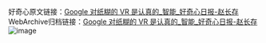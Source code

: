 好奇心原文链接：[Google 对纸糊的 VR 是认真的_智能_好奇心日报-赵长存](https://www.qdaily.com/articles/8635.html)
WebArchive归档链接：[Google 对纸糊的 VR 是认真的_智能_好奇心日报-赵长存](http://web.archive.org/web/20190623153246/https://www.qdaily.com/articles/8635.html)
![image](http://ww3.sinaimg.cn/large/007d5XDply1g3vdlspw77j30u02p94qp)